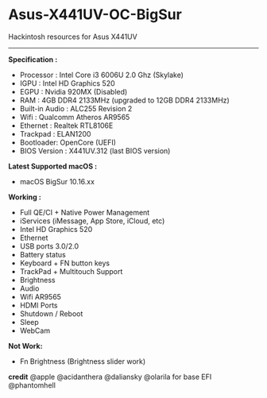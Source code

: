 # Asus-X441UV-OC-BigSur
 
Hackintosh resources for Asus X441UV


-------
**Specification :**

 - Processor : Intel Core i3 6006U 2.0 Ghz (Skylake)
 - IGPU : Intel HD Graphics 520
 - EGPU : Nvidia 920MX (Disabled)
 - RAM : 4GB DDR4 2133MHz (upgraded to 12GB DDR4 2133MHz)
 - Built-in Audio : ALC255 Revision 2
 - Wifi : Qualcomm Atheros AR9565
 - Ethernet : Realtek RTL8106E
 - Trackpad : ELAN1200
 - Bootloader: OpenCore (UEFI)
 - BIOS Version : X441UV.312 (last BIOS version)
 
 **Latest Supported macOS :**
  - macOS BigSur 10.16.xx

**Working :**

 - Full QE/CI + Native Power Management
 - iServices (iMessage, App Store, iCloud, etc)
 - Intel HD Graphics 520
 - Ethernet
 - USB ports 3.0/2.0
 - Battery status
 - Keyboard + FN button keys
 - TrackPad + Multitouch Support
 - Brightness
 - Audio
 - Wifi AR9565
 - HDMI Ports
 - Shutdown / Reboot
 - Sleep
 - WebCam

**Not Work:**
- Fn Brightness (Brightness slider work)

**credit**
@apple
@acidanthera
@daliansky
@olarila for base EFI
@phantomhell